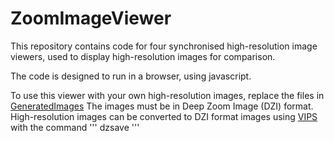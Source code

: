 # ZoomImageViewer

This repository contains code for four synchronised high-resolution image viewers, used to display high-resolution images for comparison. 

The code is designed to run in a browser, using javascript. 

To use this viewer with your own high-resolution images, replace the files in [GeneratedImages](GeneratedImages)
The images must be in Deep Zoom Image (DZI) format. High-resolution images can be converted to DZI format images using [VIPS](https://github.com/libvips/libvips) with the command ''' dzsave '''
